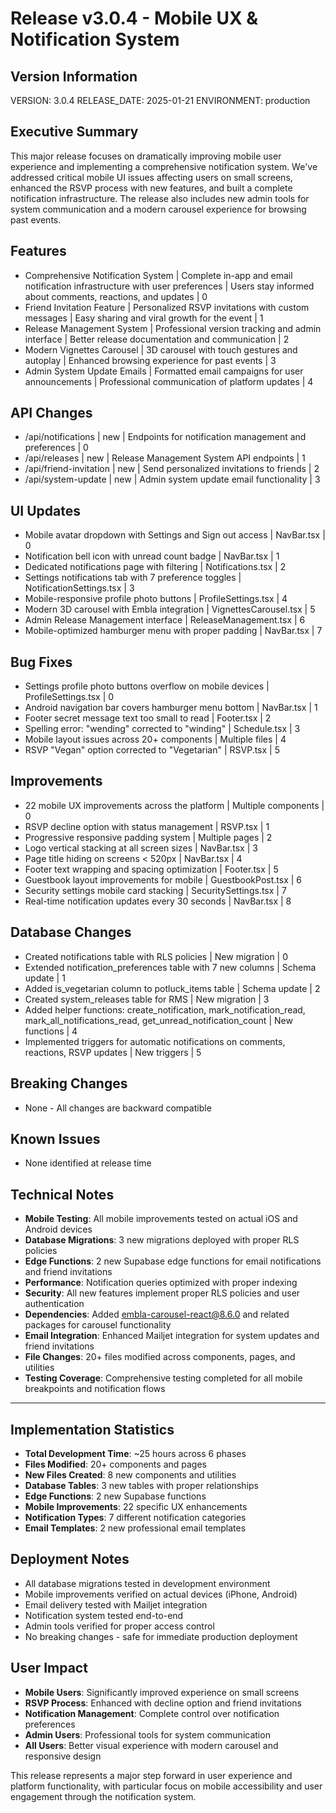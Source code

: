 # Release v3.0.4 - Mobile UX & Notification System

## Version Information
VERSION: 3.0.4
RELEASE_DATE: 2025-01-21
ENVIRONMENT: production

## Executive Summary
This major release focuses on dramatically improving mobile user experience and implementing a comprehensive notification system. We've addressed critical mobile UI issues affecting users on small screens, enhanced the RSVP process with new features, and built a complete notification infrastructure. The release also includes new admin tools for system communication and a modern carousel experience for browsing past events.

## Features
- Comprehensive Notification System | Complete in-app and email notification infrastructure with user preferences | Users stay informed about comments, reactions, and updates | 0
- Friend Invitation Feature | Personalized RSVP invitations with custom messages | Easy sharing and viral growth for the event | 1
- Release Management System | Professional version tracking and admin interface | Better release documentation and communication | 2
- Modern Vignettes Carousel | 3D carousel with touch gestures and autoplay | Enhanced browsing experience for past events | 3
- Admin System Update Emails | Formatted email campaigns for user announcements | Professional communication of platform updates | 4

## API Changes
- /api/notifications | new | Endpoints for notification management and preferences | 0
- /api/releases | new | Release Management System API endpoints | 1
- /api/friend-invitation | new | Send personalized invitations to friends | 2
- /api/system-update | new | Admin system update email functionality | 3

## UI Updates
- Mobile avatar dropdown with Settings and Sign out access | NavBar.tsx | 0
- Notification bell icon with unread count badge | NavBar.tsx | 1
- Dedicated notifications page with filtering | Notifications.tsx | 2
- Settings notifications tab with 7 preference toggles | NotificationSettings.tsx | 3
- Mobile-responsive profile photo buttons | ProfileSettings.tsx | 4
- Modern 3D carousel with Embla integration | VignettesCarousel.tsx | 5
- Admin Release Management interface | ReleaseManagement.tsx | 6
- Mobile-optimized hamburger menu with proper padding | NavBar.tsx | 7

## Bug Fixes
- Settings profile photo buttons overflow on mobile devices | ProfileSettings.tsx | 0
- Android navigation bar covers hamburger menu bottom | NavBar.tsx | 1
- Footer secret message text too small to read | Footer.tsx | 2
- Spelling error: "wending" corrected to "winding" | Schedule.tsx | 3
- Mobile layout issues across 20+ components | Multiple files | 4
- RSVP "Vegan" option corrected to "Vegetarian" | RSVP.tsx | 5

## Improvements
- 22 mobile UX improvements across the platform | Multiple components | 0
- RSVP decline option with status management | RSVP.tsx | 1
- Progressive responsive padding system | Multiple pages | 2
- Logo vertical stacking at all screen sizes | NavBar.tsx | 3
- Page title hiding on screens < 520px | NavBar.tsx | 4
- Footer text wrapping and spacing optimization | Footer.tsx | 5
- Guestbook layout improvements for mobile | GuestbookPost.tsx | 6
- Security settings mobile card stacking | SecuritySettings.tsx | 7
- Real-time notification updates every 30 seconds | NavBar.tsx | 8

## Database Changes
- Created notifications table with RLS policies | New migration | 0
- Extended notification_preferences table with 7 new columns | Schema update | 1
- Added is_vegetarian column to potluck_items table | Schema update | 2
- Created system_releases table for RMS | New migration | 3
- Added helper functions: create_notification, mark_notification_read, mark_all_notifications_read, get_unread_notification_count | New functions | 4
- Implemented triggers for automatic notifications on comments, reactions, RSVP updates | New triggers | 5

## Breaking Changes
- None - All changes are backward compatible

## Known Issues
- None identified at release time

## Technical Notes
- **Mobile Testing**: All mobile improvements tested on actual iOS and Android devices
- **Database Migrations**: 3 new migrations deployed with proper RLS policies
- **Edge Functions**: 2 new Supabase edge functions for email notifications and friend invitations
- **Performance**: Notification queries optimized with proper indexing
- **Security**: All new features implement proper RLS policies and user authentication
- **Dependencies**: Added embla-carousel-react@8.6.0 and related packages for carousel functionality
- **Email Integration**: Enhanced Mailjet integration for system updates and friend invitations
- **File Changes**: 20+ files modified across components, pages, and utilities
- **Testing Coverage**: Comprehensive testing completed for all mobile breakpoints and notification flows

---

## Implementation Statistics
- **Total Development Time**: ~25 hours across 6 phases
- **Files Modified**: 20+ components and pages
- **New Files Created**: 8 new components and utilities
- **Database Tables**: 3 new tables with proper relationships
- **Edge Functions**: 2 new Supabase functions
- **Mobile Improvements**: 22 specific UX enhancements
- **Notification Types**: 7 different notification categories
- **Email Templates**: 2 new professional email templates

## Deployment Notes
- All database migrations tested in development environment
- Mobile improvements verified on actual devices (iPhone, Android)
- Email delivery tested with Mailjet integration
- Notification system tested end-to-end
- Admin tools verified for proper access control
- No breaking changes - safe for immediate production deployment

## User Impact
- **Mobile Users**: Significantly improved experience on small screens
- **RSVP Process**: Enhanced with decline option and friend invitations
- **Notification Management**: Complete control over notification preferences
- **Admin Users**: Professional tools for system communication
- **All Users**: Better visual experience with modern carousel and responsive design

This release represents a major step forward in user experience and platform functionality, with particular focus on mobile accessibility and user engagement through the notification system.
